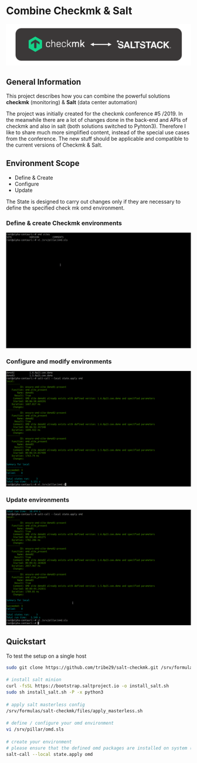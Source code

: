 # Combine Checkmk & Salt

![checkmk_salt](/docs/images/checkmk_salt.png)

## General Information
This project describes how you can combine the powerful solutions **checkmk** (monitoring) & **Salt** (data center automation)


The project was initially created for the checkmk conference #5 /2019. In the meanwhile there are a lot of changes done in the back-end and APIs of checkmk and also in salt (both solutions switched to Pyhton3). Therefore I like to share much more simplified content, instead of the special use cases from the conference. The new stuff should be applicable and compatible to the current versions of Checkmk & Salt.

## Environment Scope
- Define & Create
- Configure 
- Update 

The State is designed to carry out changes only if they are necessary to define the specified check mk omd environment.  


### Define & create Checkmk environments
![create-sites](/docs/videos/create-sites.gif)  

### Configure and modify environments
![modify-sites](/docs/videos/modify-sites.gif)  

### Update environments
![update-sites](/docs/videos/update-sites.gif)  

## Quickstart
To test the setup on a single host
```bash
sudo git clone https://github.com/tribe29/salt-checkmk.git /srv/formulas/salt-checkmk

# install salt minion
curl -fsSL https://bootstrap.saltproject.io -o install_salt.sh
sudo sh install_salt.sh -P -x python3

# apply salt masterless config
/srv/formulas/salt-checkmk/files/apply_masterless.sh

# define / configure your omd environment
vi /srv/pillar/omd.sls

# create your environment
# please ensure that the defined omd packages are installed on system (can easily done via salt, but currently out of scope) 
salt-call --local state.apply omd
```


